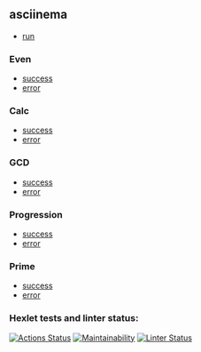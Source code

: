 ## asciinema
- [run](https://asciinema.org/a/MGlfWCmAqPzzwOLUD31bQzibB)

### Even
- [success](https://asciinema.org/a/xkjoDDAD3EQ3a8Otu53atTJKA)
- [error](https://asciinema.org/a/9cwWVVzR3ZaYlAZDP4iH4O8Aj)

### Calc
- [success](https://asciinema.org/a/DsYWLQnffcDVdVGBFCqeJBwHm)
- [error](https://asciinema.org/a/iSMwJf8qJqh2sTgX9s31y4X0F)

### GCD
- [success](https://asciinema.org/a/7mQCfHhtvHy3zY3uPhZSTXuYE)
- [error](https://asciinema.org/a/nF4BzQkuvLVVS02FMXL055lJm)

### Progression
- [success](https://asciinema.org/a/01jRQlXTxaZjBsskPEDNmpEmT)
- [error](https://asciinema.org/a/IlqntDxN6SbaPmXGLmTSz3rBD)

### Prime
- [success](https://asciinema.org/a/FuS6xbnIkVRptbGzEN4Qx5ax4)
- [error](https://asciinema.org/a/wtERD5QiDhcfbMd3KGp1lZNoh)

### Hexlet tests and linter status:
[![Actions Status](https://github.com/ars-qq/java-project-lvl1/workflows/hexlet-check/badge.svg)](https://github.com/ars-qq/java-project-lvl1/actions/workflows/hexlet-check.yml)
[![Maintainability](https://api.codeclimate.com/v1/badges/a99a88d28ad37a79dbf6/maintainability)](https://codeclimate.com/github/codeclimate/codeclimate/maintainability)
[![Linter Status](https://github.com/ars-qq/java-project-lvl1/workflows/Linter%20Status/badge.svg)](https://github.com/ars-qq/java-project-lvl1/actions/workflows/linter.yml)